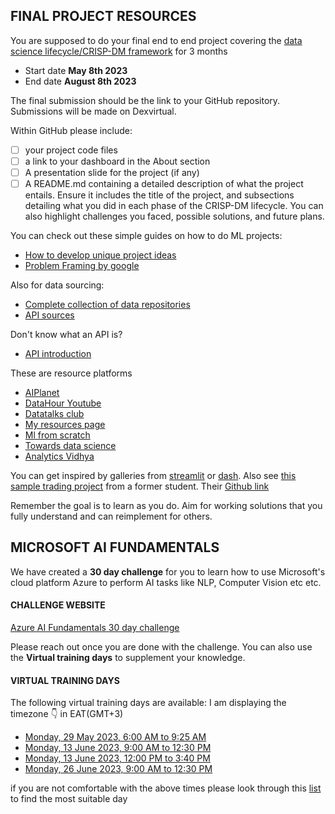 ## FINAL PROJECT RESOURCES

You are supposed to do your final end to end project covering the [data science lifecycle/CRISP-DM framework](https://user-images.githubusercontent.com/91478331/149301815-2c4e6abc-e157-430b-8479-c7f579800c52.png) for 3 months

 * Start date  <strong>May 8th 2023</strong>
 * End date <strong>August 8th 2023</strong>

The final submission should be the link to your GitHub repository. 
Submissions will be made on Dexvirtual.

Within GitHub please include:
- [ ] your project code files
- [ ] a link to your dashboard in the About section
- [ ] A presentation slide for the project (if any)
- [ ] A README.md containing a detailed description of what the project entails. Ensure it includes the title of the project, and subsections detailing what you did in each phase of the CRISP-DM lifecycle. You can also highlight challenges you faced, possible solutions, and future plans.

You can check out these simple guides on how to do ML projects:
* [How to develop unique project ideas](https://towardsdatascience.com/5-steps-to-develop-unique-data-science-project-ideas-6c2b3a0014b)
* [Problem Framing by google](https://developers.google.com/machine-learning/problem-framing)

Also for data sourcing:
* [Complete collection of data repositories](https://www.kdnuggets.com/2022/04/complete-collection-data-repositories-part-1.html)
* [API sources](https://rapidapi.com/collection/list-of-free-apis)

Don't know what an API is?
* [API introduction](https://www.freecodecamp.org/news/apis-for-beginners-full-course/)

These are resource platforms
* [AIPlanet](https://aiplanet.com/courses)
* [DataHour Youtube](https://www.youtube.com/playlist?list=PLdKd-j64gDcDv3qhAveXqBQQKbDktkfRX)
* [Datatalks club](https://datatalks.club/)
* [My resources page](https://github.com/wanjiru517/Resources)
* [Ml from scratch](https://mlfromscratch.com/tag/machine-learning/)
* [Towards data science](https://towardsdatascience.com/)
* [Analytics Vidhya](https://www.analyticsvidhya.com/)



You can get inspired by galleries from [streamlit](https://streamlit.io/gallery) or [dash](https://dash.gallery/Portal/).
Also see [this sample trading project](https://akurgat-automating-technical-analysis-trade-qn1uzx.streamlit.app/) from a former student. Their [Github link](https://github.com/akurgat/automating-technical-analysis)

Remember the goal is to learn as you do. Aim for working solutions that you fully understand and can reimplement for others.

## MICROSOFT AI FUNDAMENTALS
We have created a <strong>30 day challenge</strong> for you to learn how to use Microsoft's cloud platform Azure to perform AI tasks like NLP, Computer Vision etc etc.

#### CHALLENGE WEBSITE
[Azure AI Fundamentals 30 day challenge](https://learn.microsoft.com/en-us/training/challenges?id=8E1F62A7-99E3-48E4-9EC9-1FFFB99EE9AF&wt.mc_id=cloudskillschallenge_8E1F62A7-99E3-48E4-9EC9-1FFFB99EE9AF)

Please reach out once you are done with the challenge. You can also use the <strong>Virtual training days</strong> to supplement your knowledge.

#### VIRTUAL TRAINING DAYS
The following virtual training days are available:  I am displaying the timezone 👇 in EAT(GMT+3)

* [Monday, 29 May 2023, 6:00 AM to 9:25 AM](https://mktoevents.com/Microsoft+Event/396048/157-GQE-382?wt.mc_id=eventscatalog)
* [Monday, 13 June 2023, 9:00 AM to 12:30 PM](https://mktoevents.com/Microsoft+Event/398251/157-GQE-382?wt.mc_id=eventscatalog)
* [Monday, 13 June 2023, 12:00 PM to 3:40 PM](https://mktoevents.com/Microsoft+Event/396917/157-GQE-382?wt.mc_id=eventscatalog)
* [Monday, 26 June 2023, 9:00 AM to 12:30 PM](https://mktoevents.com/Microsoft+Event/378992/157-GQE-382?wt.mc_id=eventscatalog)



if you are not comfortable with the above times please look through this [list](https://events.microsoft.com/en-us/mvtd-azure?search=Microsoft%20Azure%20Virtual%20Training%20Day:%20AI%20Fundamentals&language=English&clientTimeZone=1&startTime=03:15&endTime=23:59) to find the most suitable day
